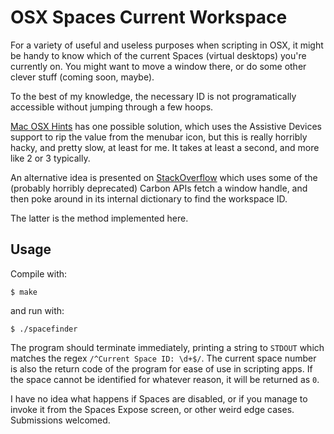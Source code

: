 OSX Spaces Current Workspace
============================

For a variety of useful and useless purposes when scripting in OSX, it
might be handy to know which of the current Spaces (virtual desktops)
you're currently on. You might want to move a window there, or do some
other clever stuff (coming soon, maybe).

To the best of my knowledge, the necessary ID is not programatically accessible
without jumping through a few hoops.

[Mac OSX Hints](http://www.macosxhints.com/article.php?story=20080227075244778)
has one possible solution, which uses the Assistive Devices support to rip the
value from the menubar icon, but this is really horribly hacky, and pretty slow,
at least for me. It takes at least a second, and more like 2 or 3 typically.

An alternative idea is presented on
[StackOverflow](http://stackoverflow.com/questions/554380/how-to-detect-which-space-the-user-is-on-in-mac-os-x-leopard)
which uses some of the (probably horribly deprecated) Carbon APIs fetch a window
handle, and then poke around in its internal dictionary to find the workspace
ID.

The latter is the method implemented here.

Usage
-----

Compile with:

`$ make`

and run with:

`$ ./spacefinder`

The program should terminate immediately, printing a string to `STDOUT`
which matches the regex `/^Current Space ID: \d+$/`. The current space
number is also the return code of the program for ease of use in scripting
apps.  If the space cannot be identified for whatever reason, it will be
returned as `0`.

I have no idea what happens if Spaces are disabled, or if you manage to invoke
it from the Spaces Expose screen, or other weird edge cases. Submissions
welcomed.


